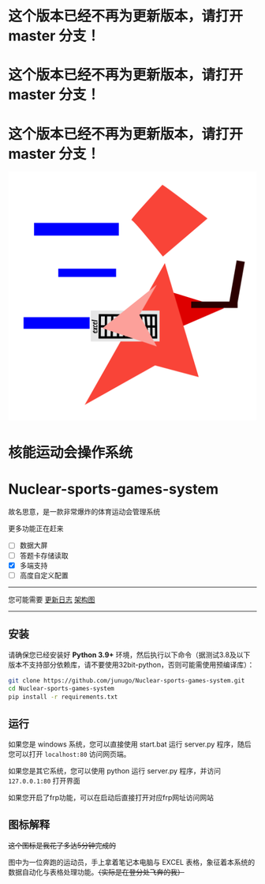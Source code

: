 
# 这个版本已经不再为更新版本，请打开 master 分支！
# 这个版本已经不再为更新版本，请打开 master 分支！
# 这个版本已经不再为更新版本，请打开 master 分支！

![icon](https://github.com/junugo/Nuclear-sports-games-system/raw/Old-version/Non-development%20file/icon.svg)

# 核能运动会操作系统
# Nuclear-sports-games-system

故名思意，是一款非常爆炸的体育运动会管理系统

更多功能正在赶来
- [ ] 数据大屏
- [ ] 答题卡存储读取
- [x] 多端支持
- [ ] 高度自定义配置

---
您可能需要 [更新日志](https://github.com/junugo/Nuclear-sports-games-system/Non-development%20file/Update%20log.md) [架构图](https://github.com/junugo/Nuclear-sports-games-system/Non-development%20file/核能运动会操作系统总架构.svg)

---
## 安装

请确保您已经安装好 **Python 3.9+** 环境，然后执行以下命令（据测试3.8及以下版本不支持部分依赖库，请不要使用32bit-python，否则可能需使用预编译库）：
```bash
git clone https://github.com/junugo/Nuclear-sports-games-system.git
cd Nuclear-sports-games-system
pip install -r requirements.txt
```

## 运行
如果您是 windows 系统，您可以直接使用 start.bat 运行 server.py 程序，随后您可以打开 `localhost:80` 访问网页端。

如果您是其它系统，您可以使用 python 运行 server.py 程序，并访问 `127.0.0.1:80` 打开界面

如果您开启了frp功能，可以在启动后直接打开对应frp网址访问网站

## 图标解释
~~这个图标是我花了多达5分钟完成的~~

图中为一位奔跑的运动员，手上拿着笔记本电脑与 EXCEL 表格，象征着本系统的数据自动化与表格处理功能。~~（实际是在登分处飞奔的我）~~
